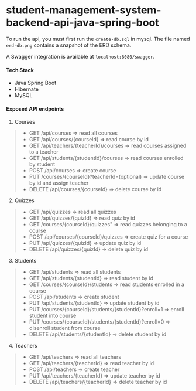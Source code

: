 # student-management-system-backend-api-java-spring-boot

To run the api, you must first run the `create-db.sql` in mysql. The file named `erd-db.png` contains a snapshot of the ERD schema.

A Swagger integration is available at `localhost:8080/swagger`.

#### Tech Stack

- Java Spring Boot
- Hibernate
- MySQL

#### Exposed API endpoints

1. Courses
>- GET /api/courses => read all courses
>- GET /api/courses/{courseId} => read course by id
>- GET /api/teachers/{teacherId}/courses => read courses assigned to a teacher
>- GET /api/students/{studentId}/courses => read courses enrolled by student
>- POST /api/courses => create course
>- PUT /courses/{courseId}?teacherId=(optional) => update course by id and assign teacher
>- DELETE /api/courses/{courseId} => delete course by id
2. Quizzes 
>- GET /api/quizzes => read all quizzes
>- GET /api/quizzes/{quizId} => read quiz by id
>- GET /courses/{courseId}/quizzes" => read quizzes belonging to a course
>- POST /api/courses/{courseId}/quizzes => create quiz for a course
>- PUT /api/quizzes/{quizId} => update quiz by id
>- DELETE /api/quizzes/{quizId} => delete quiz by id
3. Students
>- GET /api/students => read all students
>- GET /api/students/{studentId} => read student by id
>- GET /courses/{courseId}/students => read students enrolled in a course
>- POST /api/students => create student
>- PUT /api/students/{studentId} => update student by id
>- PUT /courses/{courseId}/students/{studentId}?enroll=1 => enroll student into course
>- PUT /courses/{courseId}/students/{studentId}?enroll=0 => disenroll student from course
>- DELETE /api/students/{studentId} => delete student by id
4. Teachers
>- GET /api/teachers => read all teachers
>- GET /api/teachers/{teacherId} => read teacher by id
>- POST /api/teachers => create teacher
>- PUT /api/teachers/{teacherId} => update teacher by id
>- DELETE /api/teachers/{teacherId} => delete teacher by id
